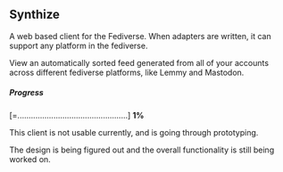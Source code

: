 ## Synthize

A web based client for the Fediverse. When adapters are written, it can support any platform in the fediverse.

View an automatically sorted feed generated from all of your accounts across different fediverse platforms, like Lemmy and Mastodon.

##### Progress

\[=.................................................\] **1%**

This client is not usable currently, and is going through prototyping.

The design is being figured out and the overall functionality is still being worked on.
